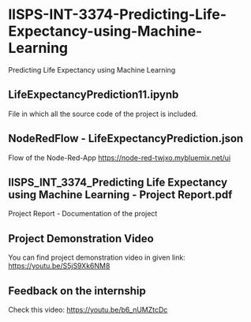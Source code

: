 # llSPS-INT-3374-Predicting-Life-Expectancy-using-Machine-Learning
Predicting Life Expectancy using Machine Learning

## LifeExpectancyPrediction11.ipynb
File in which all the source code of the project is included.

## NodeRedFlow - LifeExpectancyPrediction.json
Flow of the Node-Red-App
https://node-red-twjxo.mybluemix.net/ui

## llSPS_INT_3374_Predicting Life Expectancy using Machine Learning - Project Report.pdf
Project Report - Documentation of the project

## Project Demonstration Video
You can find project demonstration video in given link:
https://youtu.be/S5jS9Xk6NM8

## Feedback on the internship
Check this video:
https://youtu.be/b6_nUMZtcDc


